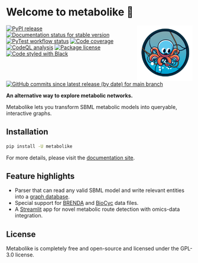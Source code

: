 # Welcome to metabolike :wave:

<img align="right" width="150" height="150" src="./docs/_static/metabolike-logo-round.png" alt="Metabolike logo">

[![PyPI release](https://img.shields.io/pypi/v/metabolike)](https://pypi.org/project/metabolike/)
[![Documentation status for stable version](https://readthedocs.org/projects/metabolike/badge/?version=stable&style=flat)](https://metabolike.readthedocs.io/en/stable/)
[![PyTest workflow status](https://img.shields.io/github/workflow/status/y1zhou/metabolike/PyTest?label=test)](https://github.com/y1zhou/metabolike/actions/workflows/pytest.yml)
[![Code coverage](https://codecov.io/gh/y1zhou/metabolike/branch/main/graph/badge.svg)](https://codecov.io/gh/y1zhou/metabolike)
[![CodeQL analysis](https://github.com/y1zhou/metabolike/workflows/CodeQL/badge.svg)](https://github.com/y1zhou/metabolike/actions/workflows/codeql-analysis.yml)
[![Package license](https://img.shields.io/github/license/y1zhou/metabolike)](https://github.com/y1zhou/metabolike/blob/main/LICENSE)
[![Code styled with Black](https://img.shields.io/badge/code%20style-black-000000)](https://github.com/psf/black)
[![GitHub commits since latest release (by date) for main branch](https://img.shields.io/github/commits-since/y1zhou/metabolike/latest/main)](https://github.com/y1zhou/metabolike/commits/main)

**An alternative way to explore metabolic networks.**

Metabolike lets you transform SBML metabolic models into queryable, interactive graphs.

## Installation

```bash
pip install -U metabolike
```

For more details, please visit the [documentation site](https://metabolike.rtfd.io/).

## Feature highlights

- Parser that can read any valid SBML model and write relevant entities into a [graph database](https://neo4j.com/).
- Special support for [BRENDA](https://brenda-enzymes.org/) and [BioCyc](https://biocyc.org/) data files.
- A [Streamlit](https://streamlit.io/)
  app for novel metabolic route detection with omics-data integration.

## License

Metabolike is completely free and open-source and licensed under the GPL-3.0 license.
